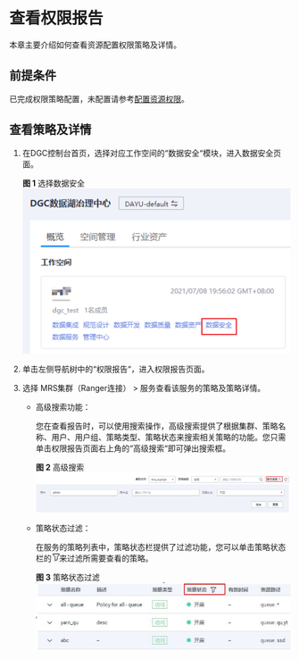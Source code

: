 # 查看权限报告<a name="dgc_01_1007"></a>

本章主要介绍如何查看资源配置权限策略及详情。

## 前提条件<a name="section151191127142515"></a>

已完成权限策略配置，未配置请参考[配置资源权限](配置资源权限.md)。

## 查看策略及详情<a name="section9866610132510"></a>

1.  在DGC控制台首页，选择对应工作空间的“数据安全“模块，进入数据安全页面。

    **图 1**  选择数据安全<a name="dgc_01_1005_dgc_01_0009_fig1540042925813"></a>  
    ![](figures/选择数据安全.png "选择数据安全")

2.  单击左侧导航树中的“权限报告“，进入权限报告页面。
3.  选择 MRS集群（Ranger连接） \> 服务查看该服务的策略及策略详情。
    -   高级搜索功能：

        您在查看报告时，可以使用搜索操作，高级搜索提供了根据集群、策略名称、用户、用户组、策略类型、策略状态来搜索相关策略的功能。您只需单击权限报告页面右上角的“高级搜索“即可弹出搜索框。

        **图 2**  高级搜索<a name="fig750742216216"></a>  
        ![](figures/高级搜索.png "高级搜索")

    -   策略状态过滤：

        在服务的策略列表中，策略状态栏提供了过滤功能，您可以单击策略状态栏的![](figures/zh-cn_image_0259918410.png)来过滤所需要查看的策略。

        **图 3**  策略状态过滤<a name="fig2541206122218"></a>  
        ![](figures/策略状态过滤.jpg "策略状态过滤")



